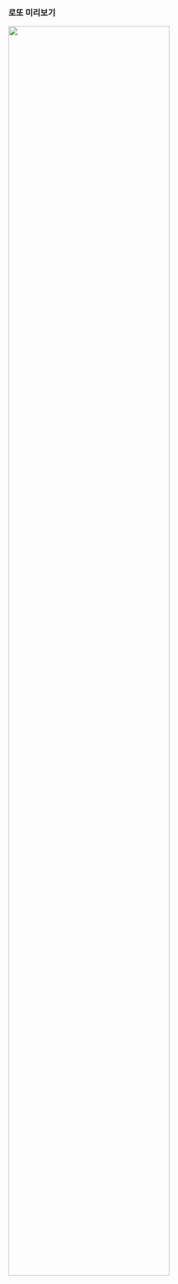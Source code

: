 ### 로또 미리보기
<img width="80%" src="https://github.com/yrohh/python/files/6467816/-.Jupyter.Notebook.pdf"/>
